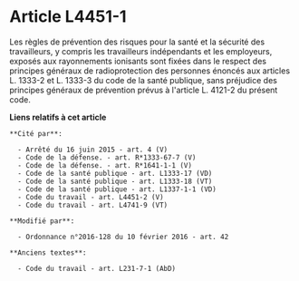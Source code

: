 # Article L4451-1

Les règles de prévention des risques pour la santé et la sécurité des travailleurs, y compris les travailleurs indépendants
et les employeurs, exposés aux rayonnements ionisants sont fixées dans le respect des principes généraux de radioprotection
des personnes énoncés aux articles L. 1333-2 et L. 1333-3 du code de la santé publique, sans préjudice des principes généraux
de prévention prévus à l'article L. 4121-2 du présent code.

**Liens relatifs à cet article**

	**Cité par**:

	  - Arrêté du 16 juin 2015 - art. 4 (V)
	  - Code de la défense. - art. R*1333-67-7 (V)
	  - Code de la défense. - art. R*1641-1-1 (V)
	  - Code de la santé publique - art. L1333-17 (VD)
	  - Code de la santé publique - art. L1333-18 (VT)
	  - Code de la santé publique - art. L1337-1-1 (VD)
	  - Code du travail - art. L4451-2 (V)
	  - Code du travail - art. L4741-9 (VT)

	**Modifié par**:

	  - Ordonnance n°2016-128 du 10 février 2016 - art. 42

	**Anciens textes**:

	  - Code du travail - art. L231-7-1 (AbD)
